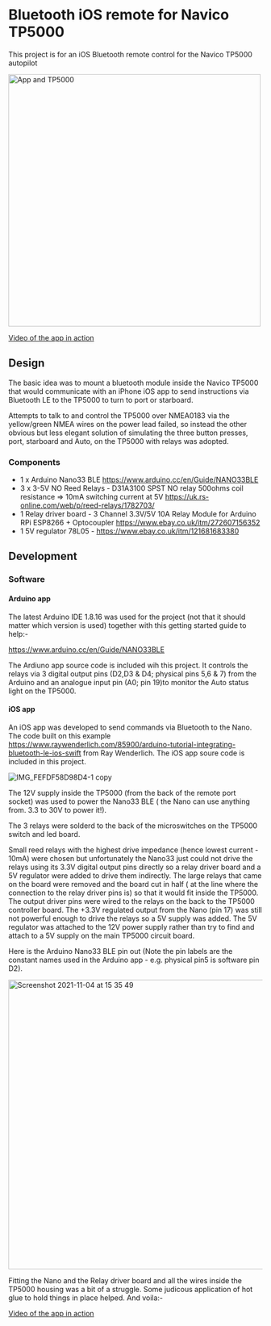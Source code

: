 # Bluetooth iOS remote for Navico TP5000

This project is for an iOS Bluetooth remote control for the Navico TP5000 autopilot

<img src="https://user-images.githubusercontent.com/463068/140337885-da3f190a-4a87-4f6d-9f18-b0aabbac31da.jpeg" alt="App and TP5000" width="500"/>

[Video of the app in action](https://youtu.be/SloeDqlF8rE)

## Design
The basic idea was to mount a bluetooth module inside the Navico TP5000 that would communicate with an iPhone iOS app to send instructions via Bluetooth LE to the TP5000 to turn to port or starboard.

Attempts to talk to and control the TP5000 over NMEA0183 via the yellow/green NMEA wires on the power lead failed, so instead the other obvious but less elegant solution of simulating the three button presses, port, starboard and Auto, on the TP5000 with relays was adopted.

### Components
- 1 x Arduino Nano33 BLE https://www.arduino.cc/en/Guide/NANO33BLE
- 3 x 3-5V NO Reed Relays -  D31A3100 SPST NO relay 500ohms coil resistance =>  10mA switching current at 5V https://uk.rs-online.com/web/p/reed-relays/1782703/
- 1 Relay driver board - 3 Channel 3.3V/5V 10A Relay Module for Arduino RPi ESP8266 + Optocoupler https://www.ebay.co.uk/itm/272607156352
- 1 5V regulator 78L05 - https://www.ebay.co.uk/itm/121681683380

## Development
### Software
#### Arduino app
The latest Arduino IDE 1.8.16 was used for the project (not that it should matter which version is used) together with this getting started guide to help:-

https://www.arduino.cc/en/Guide/NANO33BLE

The Ardiuno app source code is included wih this project. It controls the relays via 3 digital output pins (D2,D3 & D4; physical pins 5,6 & 7) from the Arduino and an analogue input pin (A0; pin 19)to monitor the Auto status light on the TP5000. 

#### iOS app
An iOS app was developed to send commands via Bluetooth to the Nano. The code built on this example https://www.raywenderlich.com/85900/arduino-tutorial-integrating-bluetooth-le-ios-swift from Ray Wenderlich. The iOS app soure code is included in this project.

![IMG_FEFDF58D98D4-1 copy](https://user-images.githubusercontent.com/463068/140384308-61348422-f51a-4e76-9f9e-912448f3bdbc.png)

The 12V supply inside the TP5000 (from the back of the remote port socket) was used to power the Nano33 BLE ( the Nano can use anything from. 3.3 to 30V to power it!).

The 3 relays were solderd to the back of the microswitches on the TP5000 switch and led board.

Small reed relays with the highest drive impedance (hence lowest current -  10mA) were chosen but unfortunately the Nano33 just could not drive the relays using its 3.3V digital output pins directly so a relay driver board and a 5V regulator were added to drive them indirectly. The large relays that came on the board were removed and the board cut in half ( at the line where the connection to the relay driver pins is) so that it would fit inside the TP5000. The output driver pins were wired to the relays on the back to the TP5000 controller board. The +3.3V regulated output from the Nano (pin 17) was still not powerful enough to drive the relays so a 5V supply was added. The 5V regulator was attached to the 12V power supply rather than try to find and attach to a 5V supply on the main TP5000 circuit board.

Here is the Arduino Nano33 BLE pin out (Note the pin labels are the constant names used in the Arduino app - e.g. physical pin5 is software pin D2).

<img width="574" alt="Screenshot 2021-11-04 at 15 35 49" src="https://user-images.githubusercontent.com/463068/140360352-0740f7b8-dcc0-4869-835b-e54d204a1956.png">

Fitting the Nano and the Relay driver board and all the wires inside the TP5000 housing was a bit of a struggle. Some judicous application of hot glue to hold things in place helped. And voila:-

[Video of the app in action](https://youtu.be/SloeDqlF8rE)

